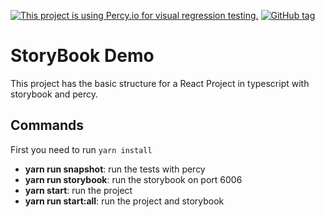 [![This project is using Percy.io for visual regression testing.](https://percy.io/static/images/percy-badge.svg)](https://percy.io/CafetaLab/UTP)
[![GitHub tag](https://img.shields.io/github/tag/carloshs92/storybook-demo.svg)](https://GitHub.com/carloshs92/storybook-demo/tags/)
# StoryBook Demo


This project has the basic structure for a React Project in typescript with storybook and percy.

Commands
-----
First you need to run `yarn install`

* **yarn run snapshot**: run the tests with percy 
* **yarn run storybook**: run the storybook on port 6006
* **yarn start**: run the project
* **yarn run start:all**: run the project and storybook
 
